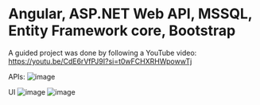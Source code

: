 # Angular, ASP.NET Web API, MSSQL, Entity Framework core, Bootstrap
A guided project was done by following a YouTube video: https://youtu.be/CdE6rVfPJ9I?si=t0wFCHXRHWpowwTj

APIs:
![image](https://github.com/DuliniC/Angular_dotNet_FullstackApp/assets/97654533/3eee6eb4-265e-456a-ab2a-e2db239c4b30)

UI
![image](https://github.com/DuliniC/Angular_dotNet_FullstackApp/assets/97654533/c53a2ad5-45f7-40d2-9537-6bd72105c929)
![image](https://github.com/DuliniC/Angular_dotNet_FullstackApp/assets/97654533/f5398b1c-9670-4479-bffa-b8ae0adbbc72)

